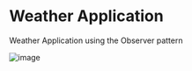 # Weather Application
 Weather Application using the Observer pattern

![image](https://github.com/rllko/Weather-Application/assets/166535715/0502fa86-e3c4-417b-bfd7-77201bbea88b)
